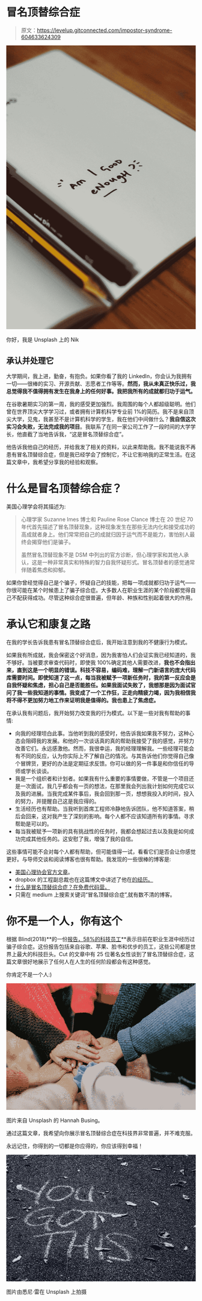 # 冒名顶替综合症

> 原文：<https://levelup.gitconnected.com/impostor-syndrome-604633624309>

![](img/92d82c39f687e0d8a465eca8b8d567be.png)

你好，我是 Unsplash 上的 Nik

## 承认并处理它

大学期间，我上进，勤奋，有抱负。如果你看了我的 LinkedIn，你会认为我拥有一切——很棒的实习、开源贡献、志愿者工作等等。**然而，我从未真正快乐过，我总觉得我不值得拥有发生在我身上的任何好事。我把我所有的成就都归功于运气。**

在谷歌暑期实习的第一周，我的感受更加强烈。我周围的每个人都超级聪明。他们曾在世界顶尖大学学习过，或者拥有计算机科学专业前 1%的简历。我不是来自顶尖大学，见鬼，我甚至不是计算机科学的学生，我在他们中间做什么？**我自信这次实习会失败，无法完成我的项目**。我联系了在同一家公司工作了一段时间的大学学长，他直截了当地告诉我，“这是冒名顶替综合症”。

他告诉我他自己的经历，并给我发了相关的资料，以此来帮助我。我不能说我不再患有冒名顶替综合症，但是我已经学会了控制它，不让它影响我的正常生活。在这篇文章中，我希望分享我的经验和观察。

# 什么是冒名顶替综合症？

美国心理学会将其描述为:

> 心理学家 Suzanne Imes 博士和 Pauline Rose Clance 博士在 20 世纪 70 年代首先描述了冒名顶替现象，这种现象发生在那些无法内化和接受成功的高成就者身上。他们常常把自己的成就归因于运气而不是能力，害怕别人最终会揭穿他们是骗子。
> 
> 虽然冒名顶替现象不是 DSM 中列出的官方诊断，但心理学家和其他人承认，这是一种非常真实和特殊的智力自我怀疑形式。冒名顶替者的感觉通常伴随着焦虑和抑郁。

如果你曾经觉得自己是个骗子，怀疑自己的技能，把每一项成就都归功于运气——你很可能在某个时候患上了骗子综合症。大多数人在职业生涯的某个阶段都觉得自己不配获得成功。尽管这种综合症很普遍，但年龄、种族和性别起着很大的作用。

# 承认它和康复之路

在我的学长告诉我患有冒名顶替综合症后，我开始注意到我的不健康行为模式。

如果我有所成就，我会保密这个好消息，因为我害怕人们会证实我已经知道的，我不够好。当被要求审查代码时，即使我 100%确定其他人需要改进，**我也不会指出来，直到这是一个明显的错误。**科技不容易，编码难**，理解一门新语言的庞大代码库需要时间。即使知道了这一点，每当我被赋予一项新任务时，我的第一反应会是自我怀疑和焦虑，担心自己是否能胜任。如果我面试失败了，我想那是因为面试官问了我一些我知道的事情。我变成了一个工作狂，正走向精疲力竭，因为我相信我将不得不更加努力地工作来证明我是值得的。**我也患上了焦虑症。****

在承认我有问题后，我开始努力改变我的行为模式。以下是一些对我有帮助的事情:

*   向我的经理坦白此事。当他听到我的感受时，他告诉我如果我不努力，这种心态会阻碍我的发展。和他的一次谈话真的真的帮助我接受了我的感觉，并努力改善它们。永远感激他。然而，我很幸运，我的经理理解我。一些经理可能会有不同的反应，认为你实际上不了解自己的情况。与其告诉他们你觉得自己像个冒牌货，更好的办法是定期征求反馈。你可以做的另一件事是和你信任的导师或学长谈谈。
*   我是一个组织者和计划者。如果我有什么重要的事情要做，不管是一个项目还是一次面试，我几乎都会有一页的想法，在那里我会列出我计划如何完成它以及我的进展。当我完成某件事后，我会回到那一页，想想我投入的时间，投入的努力，并提醒自己这是我应得的。
*   生活经历也有帮助。当我听到首席工程师冷静地告诉团队，他不知道答案，稍后会回来，这对我产生了深刻的影响。每个人都不应该知道所有的事情。寻求帮助是可以的。
*   每当我被赋予一项新的具有挑战性的任务时，我都会想起过去以及我是如何成功完成其他任务的。这安慰了我，增强了我的自信。

这些事情可能不会对每个人都有帮助，但可能值得一试，看看它们是否会让你感觉更好。与导师交谈和阅读博客也很有帮助。我发现的一些很棒的博客是:

*   [美国心理协会官方文章](https://www.apa.org/gradpsych/2013/11/fraud#:~:text=First%20described%20by%20psychologists%20Suzanne,internalize%20and%20accept%20their%20success.&text=Impostor%20feelings%20are%20generally%20accompanied%20by%20anxiety%20and%2C%20often%2C%20depression.)。
*   dropbox 的工程副总裁也在这篇博文中讲述了他在[的经历。](https://medium.com/life-inside-dropbox/thoughts-on-impostor-syndrome-from-vp-of-engineering-7f5d356c0b72)
*   [什么是冒名顶替综合症？在免费代码营。](https://www.freecodecamp.org/news/what-is-imposter-syndrome-and-how-do-you-overcome-it/#:~:text=Imposter%20Syndrome%20is%20a%20feeling,from%20a%20traditional%20tech%20background.)
*   只需在 medium 上搜索关键词“冒名顶替综合症”,就有数不清的博客。

# 你不是一个人，你有这个

根据 Blind(2018)**的一份[报告，58%的科技员工](https://blog.teamblind.com/index.php/2018/09/05/58-percent-of-tech-workers-feel-like-impostors/)**表示目前在职业生涯中经历过骗子综合症。这份报告包括来自谷歌、苹果、脸书和优步的员工，这些公司都是世界上最大的科技巨头。Cut 的文章中有 25 位著名女性谈到了冒名顶替综合症，这篇文章很好地展示了任何人在人生的任何阶段都会有这种感觉。

你肯定不是一个人:)

![](img/2b2f22e84d939bfb244dc661a7d23760.png)

图片来自 Unsplash 的 Hannah Busing。

通过这篇文章，我希望向你展示冒名顶替综合症在科技界非常普遍，并不难克服。

永远记住，你得到的一切都是你应得的，你应该得到幸福！

![](img/0370ce5773e6026f8834438fd69176fc.png)

图片由悉尼·雷在 Unsplash 上拍摄